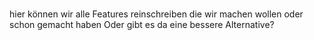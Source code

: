 # 
hier können wir alle Features reinschreiben die wir machen wollen oder schon gemacht haben
Oder gibt es da eine bessere Alternative?
